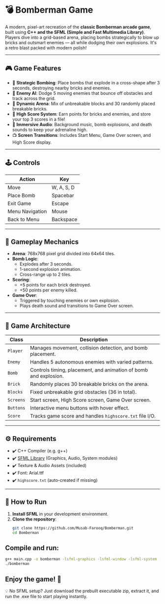 # 💣 Bomberman Game

A modern, pixel-art recreation of the **classic Bomberman arcade game**, built using **C++ and the SFML (Simple and Fast Multimedia Library)**. Players dive into a grid-based arena, placing bombs strategically to blow up bricks and outsmart enemies — all while dodging their own explosions. It's a retro blast packed with modern polish!


---

## 🎮 Game Features

- 🧨 **Strategic Bombing**: Place bombs that explode in a cross-shape after 3 seconds, destroying nearby bricks and enemies.
- 👾 **Enemy AI**: Dodge 5 moving enemies that bounce off obstacles and track across the grid.
- 🧱 **Dynamic Arena**: Mix of unbreakable blocks and 30 randomly placed breakable bricks.
- 💾 **High Score System**: Earn points for bricks and enemies, and store your top 3 scores in a file!
- 🎵 **Immersive Audio**: Background music, bomb explosions, and death sounds to keep your adrenaline high.
- 📺 **Screen Transitions**: Includes Start Menu, Game Over screen, and High Score display.

---

## 🕹️ Controls

| Action         | Key            |
|----------------|----------------|
| Move           | W, A, S, D      |
| Place Bomb     | Spacebar        |
| Exit Game      | Escape          |
| Menu Navigation| Mouse           |
| Back to Menu   | Backspace       |

---

## 🧠 Gameplay Mechanics

- **Arena**: 768x768 pixel grid divided into 64x64 tiles.
- **Bomb Logic**:
  - Explodes after 3 seconds.
  - 1-second explosion animation.
  - Cross-range up to 2 tiles.
- **Scoring**:
  - +5 points for each brick destroyed.
  - +50 points per enemy killed.
- **Game Over**:
  - Triggered by touching enemies or own explosion.
  - Plays death sound and transitions to Game Over screen.

---

## 🧱 Game Architecture

| Class       | Description                                                                 |
|-------------|-----------------------------------------------------------------------------|
| `Player`    | Manages movement, collision detection, and bomb placement.                  |
| `Enemy`     | Handles 5 autonomous enemies with varied patterns.                          |
| `Bomb`      | Controls timing, placement, and animation of bomb and explosion.            |
| `Brick`     | Randomly places 30 breakable bricks on the arena.                           |
| `Blocks`    | Fixed unbreakable grid obstacles (36 in total).                             |
| `Screens`   | Start screen, High Score screen, Game Over screen.                          |
| `Buttons`   | Interactive menu buttons with hover effect.                                 |
| `Score`     | Tracks game score and handles `highscore.txt` file I/O.                     |

---

## ⚙️ Requirements

- ✔️ C++ Compiler (e.g. g++)
- ✔️ [SFML Library](https://www.sfml-dev.org/) (Graphics, Audio, System modules)
- ✔️ Texture & Audio Assets (included)
- ✔️ Font: Arial.ttf
- ✔️ `highscore.txt` (auto-created if missing)

---

## 🚀 How to Run

1. **Install SFML** in your development environment.
2. **Clone the repository**:
   ```bash
   git clone https://github.com/Musab-Farooq/Bomberman.git
   cd Bomberman

## Compile and run:
  ```bash
  g++ main.cpp -o bomberman -lsfml-graphics -lsfml-window -lsfml-system -lsfml-audio
  ./bomberman
  ```

## Enjoy the game! 🎉

💡 No SFML setup? Just download the prebuilt executable zip, extract it, and run the .exe file to start playing instantly.
